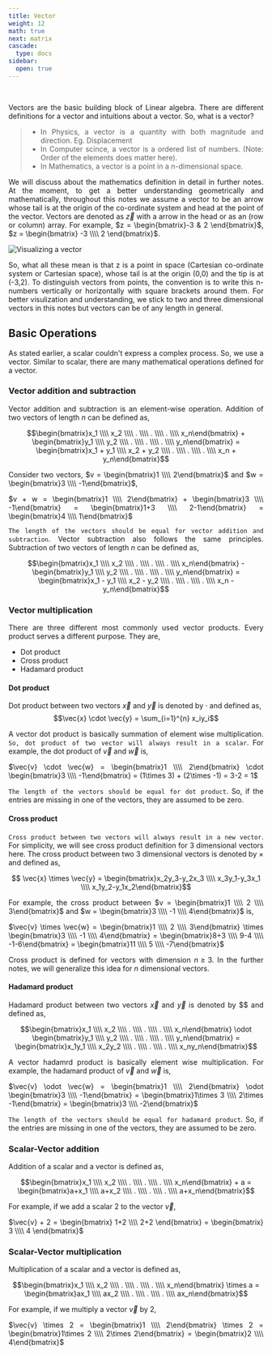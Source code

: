 ```yaml
---
title: Vector
weight: 12
math: true
next: matrix
cascade:
  type: docs
sidebar:
  open: true
---
```


<br>
<div style="text-align: justify;">

Vectors are the basic building block of Linear algebra. There are different definitions for a vector and intuitions about a vector. So, what is a vector?

> - In Physics, a vector is a quantity with both magnitude and direction. Eg. Displacement
> - In Computer scince, a vector is a ordered list of numbers. (Note: Order of the elements does matter here).
> - In Mathematics, a vector is a point in a n-dimensional space.

We will discuss about the mathematics definition in detail in further notes. At the moment, to get a better understanding geometrically and mathematically, throughout this notes we assume a vector to be an arrow whose tail is at the origin of the co-ordinate system and head at the point of the vector. Vectors are denoted as $\vec{z}$ with a arrow in the head or as an (row or column) array. For example, $z = \begin{bmatrix}-3 & 2 \end{bmatrix}$, $z = \begin{bmatrix} -3 \\\\ 2 \end{bmatrix}$.

![Visualizing a vector](/images/linear-alegbra/vectors/visualizing_a_vector.svg)

So, what all these mean is that z is a point in space (Cartesian co-ordinate system or Cartesian space), whose tail is at the origin (0,0) and the tip is at (-3,2). To distinguish vectors from points, the convention is to write this n-numbers vertically or horizontally with square brackets around them. For better visulization and understanding, we stick to two and three dimensional vectors in this notes but vectors can be of any length in general.

## Basic Operations

As stated earlier, a scalar couldn't express a complex process. So, we use a vector. Similar to scalar, there are many mathematical operations defined for a vector.

### Vector addition and subtraction

Vector addition and subtraction is an element-wise operation. Addition of two vectors of length $n$ can be defined as,

$$\begin{bmatrix}x_1 \\\\ x_2 \\\\ . \\\\ . \\\\ . \\\\ x_n\end{bmatrix} + \begin{bmatrix}y_1 \\\\ y_2 \\\\ . \\\\ . \\\\ . \\\\ y_n\end{bmatrix} = \begin{bmatrix}x_1 + y_1 \\\\ x_2 + y_2 \\\\ . \\\\ . \\\\ . \\\\ x_n + y_n\end{bmatrix}$$

Consider two vectors, $v = \begin{bmatrix}1 \\\\ 2\end{bmatrix}$ and $w = \begin{bmatrix}3 \\\\ -1\end{bmatrix}$,

$v + w = \begin{bmatrix}1 \\\\ 2\end{bmatrix} + \begin{bmatrix}3 \\\\ -1\end{bmatrix} = \begin{bmatrix}1+3 \\\\ 2-1\end{bmatrix} = \begin{bmatrix}4 \\\\ 1\end{bmatrix}$

`The length of the vectors should be equal for vector addition and subtraction`. Vector subtraction also follows the same principles. Subtraction of two vectors of length $n$ can be defined as,

$$\begin{bmatrix}x_1 \\\\ x_2 \\\\ . \\\\ . \\\\ . \\\\ x_n\end{bmatrix} - \begin{bmatrix}y_1 \\\\ y_2 \\\\ . \\\\ . \\\\ . \\\\ y_n\end{bmatrix} = \begin{bmatrix}x_1 - y_1 \\\\ x_2 - y_2 \\\\ . \\\\ . \\\\ . \\\\ x_n - y_n\end{bmatrix}$$

### Vector multiplication

There are three different most commonly used vector products. Every product serves a different purpose. They are,

- Dot product
- Cross product
- Hadamard product

#### Dot product

Dot product between two vectors $\vec{x}$ and $\vec{y}$ is denoted by $\cdot$ and defined as,
$$\vec{x} \cdot \vec{y} = \sum_{i=1}^{n} x_iy_i$$

A vector dot product is basically summation of element wise multiplication. `So, dot product of two vector will always result in a scalar`. For example, the dot product of $\vec{v}$ and $\vec{w}$ is,

$\vec{v} \cdot \vec{w} = \begin{bmatrix}1 \\\\ 2\end{bmatrix} \cdot \begin{bmatrix}3 \\\\ -1\end{bmatrix} = (1\times 3) + (2\times -1) = 3-2 = 1$

`The length of the vectors should be equal for dot product`. So, if the entries are missing in one of the vectors, they are assumed to be zero.

#### Cross product

`Cross product between two vectors will always result in a new vector`. For simplicity, we will see cross product definition for 3 dimensional vectors here. The cross product between two 3 dimensional vectors is denoted by $\times$ and defined as,

$$ \vec{x} \times \vec{y} = \begin{bmatrix}x_2y_3-y_2x_3 \\\\ x_3y_1-y_3x_1 \\\\ x_1y_2-y_1x_2\end{bmatrix}$$

For example, the cross product between $v = \begin{bmatrix}1 \\\\ 2 \\\\ 3\end{bmatrix}$ and $w = \begin{bmatrix}3 \\\\ -1 \\\\ 4\end{bmatrix}$ is,

$\vec{v} \times \vec{w} = \begin{bmatrix}1 \\\\ 2 \\\\ 3\end{bmatrix} \times \begin{bmatrix}3 \\\\ -1 \\\\ 4\end{bmatrix} = \begin{bmatrix}8+3 \\\\ 9-4 \\\\ -1-6\end{bmatrix} = \begin{bmatrix}11 \\\\ 5 \\\\ -7\end{bmatrix}$

Cross product is defined for vectors with dimension $n\geq 3$. In the further notes, we will generalize this idea for $n$ dimensional vectors.

#### Hadamard product

Hadamard product between two vectors $\vec{x}$ and $\vec{y}$ is denoted by $$ and defined as,

$$\begin{bmatrix}x_1 \\\\ x_2 \\\\ . \\\\ . \\\\ . \\\\ x_n\end{bmatrix} \odot \begin{bmatrix}y_1 \\\\ y_2 \\\\ . \\\\ . \\\\ . \\\\ y_n\end{bmatrix} = \begin{bmatrix}x_1y_1 \\\\ x_2y_2 \\\\ . \\\\ . \\\\ . \\\\ x_ny_n\end{bmatrix}$$

A vector hadamrd product is basically element wise multiplication. For example, the hadamard product of $\vec{v}$ and $\vec{w}$ is,

$\vec{v} \odot \vec{w} = \begin{bmatrix}1 \\\\ 2\end{bmatrix} \odot \begin{bmatrix}3 \\\\ -1\end{bmatrix} = \begin{bmatrix}1\times 3 \\\\ 2\times -1\end{bmatrix} = \begin{bmatrix}3 \\\\ -2\end{bmatrix}$

`The length of the vectors should be equal for hadamard product`. So, if the entries are missing in one of the vectors, they are assumed to be zero.

### Scalar-Vector addition

Addition of a scalar and a vector is defined as,

$$\begin{bmatrix}x_1 \\\\ x_2 \\\\ . \\\\ . \\\\ . \\\\ x_n\end{bmatrix} + a = \begin{bmatrix}a+x_1 \\\\ a+x_2 \\\\ . \\\\ . \\\\ . \\\\ a+x_n\end{bmatrix}$$

For example, if we add a scalar $2$ to the vector $\vec{v}$,

$\vec{v} + 2 = \begin{bmatrix} 1+2 \\\\ 2+2 \end{bmatrix} = \begin{bmatrix} 3 \\\\ 4 \end{bmatrix}$

### Scalar-Vector multiplication

Multiplication of a scalar and a vector is defined as,

$$\begin{bmatrix}x_1 \\\\ x_2 \\\\ . \\\\ . \\\\ . \\\\ x_n\end{bmatrix} \times a = \begin{bmatrix}ax_1 \\\\ ax_2 \\\\ . \\\\ . \\\\ . \\\\ ax_n\end{bmatrix}$$

For example, if we multiply a vector $\vec{v}$ by $2$,

$\vec{v} \times 2 = \begin{bmatrix}1 \\\\ 2\end{bmatrix} \times 2 = \begin{bmatrix}1\times 2 \\\\ 2\times 2\end{bmatrix} = \begin{bmatrix}2 \\\\ 4\end{bmatrix}$

</div>
